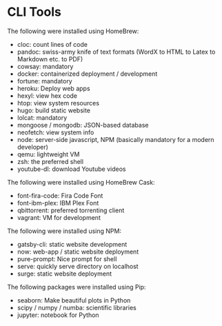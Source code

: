 # CLI Tools

The following were installed using HomeBrew:

- cloc: count lines of code
- pandoc: swiss-army knife of text formats (WordX to HTML to Latex to Markdown etc. to PDF)
- cowsay: mandatory
- docker: containerized deployment / development
- fortune: mandatory
- heroku: Deploy web apps
- hexyl: view hex code
- htop: view system resources
- hugo: build static website
- lolcat: mandatory
- mongoose / mongodb: JSON-based database
- neofetch: view system info
- node: server-side javascript, NPM (basically mandatory for a modern developer)
- qemu: lightweight VM
- zsh: the preferred shell
- youtube-dl: download Youtube videos

The following were installed using HomeBrew Cask:

- font-fira-code: Fira Code Font
- font-ibm-plex: IBM Plex Font
- qbittorrent: preferred torrenting client
- vagrant: VM for development

The following were installed using NPM:

- gatsby-cli: static website development
- now: web-app / static website deployment
- pure-prompt: Nice prompt for shell
- serve: quickly serve directory on localhost
- surge: static website deployment

The following packages were installed using Pip:

- seaborn: Make beautiful plots in Python
- scipy / numpy / numba: scientific libraries
- jupyter: notebook for Python